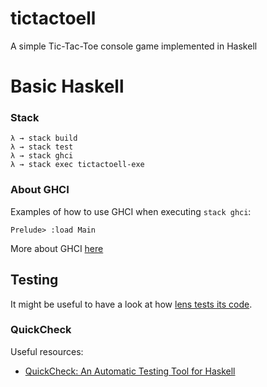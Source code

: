 # tictactoell

A simple Tic-Tac-Toe console game implemented in Haskell


# Basic Haskell

### Stack

    λ → stack build
    λ → stack test
    λ → stack ghci
    λ → stack exec tictactoell-exe

### About GHCI

Examples of how to use GHCI when executing `stack ghci`:

    Prelude> :load Main

More about GHCI [here](http://learnyouahaskell.com/starting-out)

## Testing

It might be useful to have a look at how [lens tests its code](https://github.com/ekmett/lens/tree/master/tests).

### QuickCheck

Useful resources:

* [QuickCheck: An Automatic Testing Tool for Haskell](http://www.cse.chalmers.se/~rjmh/QuickCheck/manual.html)
